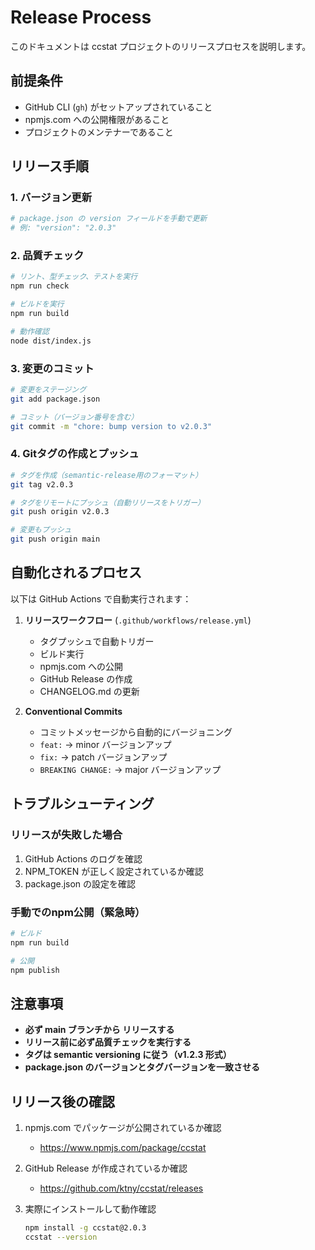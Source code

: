 # Release Process

このドキュメントは ccstat プロジェクトのリリースプロセスを説明します。

## 前提条件

- GitHub CLI (`gh`) がセットアップされていること
- npmjs.com への公開権限があること
- プロジェクトのメンテナーであること

## リリース手順

### 1. バージョン更新

```bash
# package.json の version フィールドを手動で更新
# 例: "version": "2.0.3"
```

### 2. 品質チェック

```bash
# リント、型チェック、テストを実行
npm run check

# ビルドを実行
npm run build

# 動作確認
node dist/index.js
```

### 3. 変更のコミット

```bash
# 変更をステージング
git add package.json

# コミット（バージョン番号を含む）
git commit -m "chore: bump version to v2.0.3"
```

### 4. Gitタグの作成とプッシュ

```bash
# タグを作成（semantic-release用のフォーマット）
git tag v2.0.3

# タグをリモートにプッシュ（自動リリースをトリガー）
git push origin v2.0.3

# 変更もプッシュ
git push origin main
```

## 自動化されるプロセス

以下は GitHub Actions で自動実行されます：

1. **リリースワークフロー** (`.github/workflows/release.yml`)
   - タグプッシュで自動トリガー
   - ビルド実行
   - npmjs.com への公開
   - GitHub Release の作成
   - CHANGELOG.md の更新

2. **Conventional Commits**
   - コミットメッセージから自動的にバージョニング
   - `feat:` → minor バージョンアップ
   - `fix:` → patch バージョンアップ
   - `BREAKING CHANGE:` → major バージョンアップ

## トラブルシューティング

### リリースが失敗した場合

1. GitHub Actions のログを確認
2. NPM_TOKEN が正しく設定されているか確認
3. package.json の設定を確認

### 手動でのnpm公開（緊急時）

```bash
# ビルド
npm run build

# 公開
npm publish
```

## 注意事項

- **必ず main ブランチから リリースする**
- **リリース前に必ず品質チェックを実行する**
- **タグは semantic versioning に従う（v1.2.3 形式）**
- **package.json のバージョンとタグバージョンを一致させる**

## リリース後の確認

1. npmjs.com でパッケージが公開されているか確認
   - https://www.npmjs.com/package/ccstat

2. GitHub Release が作成されているか確認
   - https://github.com/ktny/ccstat/releases

3. 実際にインストールして動作確認
   ```bash
   npm install -g ccstat@2.0.3
   ccstat --version
   ```
